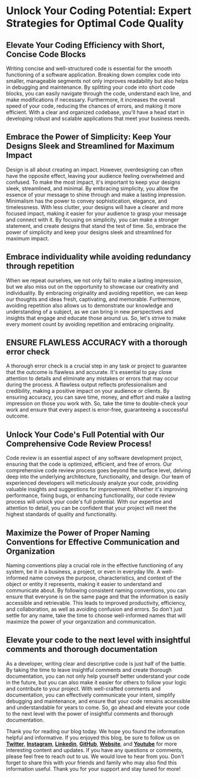 # Unlock Your Coding Potential: Expert Strategies for Optimal Code Quality

## **Elevate Your Coding Efficiency with Short, Concise Code Blocks**

Writing concise and well-structured code is essential for the smooth functioning of a software application. Breaking down complex code into smaller, manageable segments not only improves readability but also helps in debugging and maintenance. By splitting your code into short code blocks, you can easily navigate through the code, understand each line, and make modifications if necessary. Furthermore, it increases the overall speed of your code, reducing the chances of errors, and making it more efficient. With a clear and organized codebase, you'll have a head start in developing robust and scalable applications that meet your business needs.

## **Embrace the Power of Simplicity: Keep Your Designs Sleek and Streamlined for Maximum Impact**

Design is all about creating an impact. However, overdesigning can often have the opposite effect, leaving your audience feeling overwhelmed and confused. To make the most impact, it's important to keep your designs sleek, streamlined, and minimal. By embracing simplicity, you allow the essence of your message to shine through and make a lasting impression. Minimalism has the power to convey sophistication, elegance, and timelessness. With less clutter, your designs will have a clearer and more focused impact, making it easier for your audience to grasp your message and connect with it. By focusing on simplicity, you can make a stronger statement, and create designs that stand the test of time. So, embrace the power of simplicity and keep your designs sleek and streamlined for maximum impact.

## **Embrace individuality while avoiding redundancy through repetition**

When we repeat ourselves, we not only fail to make a lasting impression, but we also miss out on the opportunity to showcase our creativity and individuality. By embracing originality and avoiding repetition, we can keep our thoughts and ideas fresh, captivating, and memorable. Furthermore, avoiding repetition also allows us to demonstrate our knowledge and understanding of a subject, as we can bring in new perspectives and insights that engage and educate those around us. So, let's strive to make every moment count by avoiding repetition and embracing originality.

## **ENSURE FLAWLESS ACCURACY with a thorough error check**

A thorough error check is a crucial step in any task or project to guarantee that the outcome is flawless and accurate. It's essential to pay close attention to details and eliminate any mistakes or errors that may occur during the process. A flawless output reflects professionalism and credibility, making a positive impact on your audience or clients. By ensuring accuracy, you can save time, money, and effort and make a lasting impression on those you work with. So, take the time to double-check your work and ensure that every aspect is error-free, guaranteeing a successful outcome.

## **Unlock Your Code's Full Potential with Our Comprehensive Code Review Process!**

Code review is an essential aspect of any software development project, ensuring that the code is optimized, efficient, and free of errors. Our comprehensive code review process goes beyond the surface level, delving deep into the underlying architecture, functionality, and design. Our team of experienced developers will meticulously analyze your code, providing valuable insights and suggestions for improvement. Whether it's improving performance, fixing bugs, or enhancing functionality, our code review process will unlock your code's full potential. With our expertise and attention to detail, you can be confident that your project will meet the highest standards of quality and functionality.

## **Maximize the Power of Proper Naming Conventions for Effective Communication and Organization**

Naming conventions play a crucial role in the effective functioning of any system, be it in a business, a project, or even in everyday life. A well-informed name conveys the purpose, characteristics, and context of the object or entity it represents, making it easier to understand and communicate about. By following consistent naming conventions, you can ensure that everyone is on the same page and that the information is easily accessible and retrievable. This leads to improved productivity, efficiency, and collaboration, as well as avoiding confusion and errors. So don't just settle for any name, take the time to choose well-informed names that will maximize the power of your organization and communication.

## **Elevate your code to the next level with insightful comments and thorough documentation**

As a developer, writing clear and descriptive code is just half of the battle. By taking the time to leave insightful comments and create thorough documentation, you can not only help yourself better understand your code in the future, but you can also make it easier for others to follow your logic and contribute to your project. With well-crafted comments and documentation, you can effectively communicate your intent, simplify debugging and maintenance, and ensure that your code remains accessible and understandable for years to come. So, go ahead and elevate your code to the next level with the power of insightful comments and thorough documentation.

Thank you for reading our blog today. We hope you found the information helpful and informative. If you enjoyed this blog, be sure to follow us on [**Twitter**](https://twitter.com/areyysharma), [**Instagram**](https://www.instagram.com/official_cyber_hub/), [**Linkedin**](https://www.linkedin.com/in/technical-human/), [**GitHub**](https://github.com/pushkarsharma23), [**Website**](https://officialcyberhub.wixsite.com/cyberhub), and [**Youtube**](https://www.youtube.com/@OfficialCyberHub) for more interesting content and updates. If you have any questions or comments, please feel free to reach out to us. We would love to hear from you. Don't forget to share this with your friends and family who may also find this information useful. Thank you for your support and stay tuned for more!